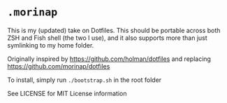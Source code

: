 # `.morinap`

This is my (updated) take on Dotfiles. This should be portable across both ZSH and Fish shell (the two I use), and it also supports more than just symlinking to my home folder.

Originally inspired by https://github.com/holman/dotfiles and replacing https://github.com/morinap/dotfiles

To install, simply run `./bootstrap.sh` in the root folder

See LICENSE for MIT License information
